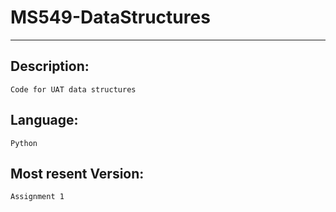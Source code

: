 # MS549-DataStructures
------------------------------
## Description: 
    Code for UAT data structures

## Language: 
    Python

## Most resent Version:
    Assignment 1